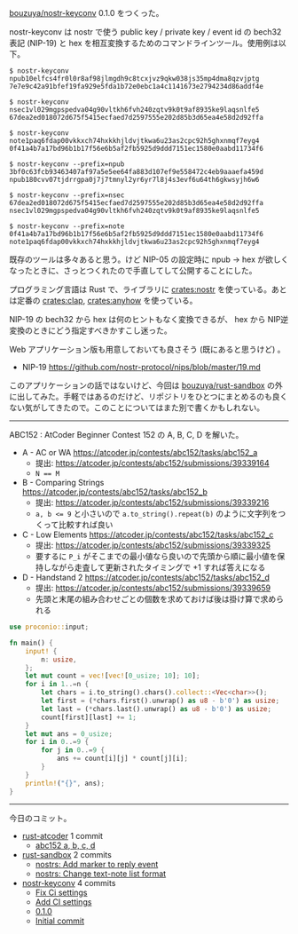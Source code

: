 [bouzuya/nostr-keyconv] 0.1.0 をつくった。

nostr-keyconv は nostr で使う public key / private key / event id の bech32 表記 (NIP-19) と hex を相互変換するためのコマンドラインツール。使用例は以下。

```console
$ nostr-keyconv npub10elfcs4fr0l0r8af98jlmgdh9c8tcxjvz9qkw038js35mp4dma8qzvjptg
7e7e9c42a91bfef19fa929e5fda1b72e0ebc1a4c1141673e2794234d86addf4e

$ nostr-keyconv nsec1vl029mgpspedva04g90vltkh6fvh240zqtv9k0t9af8935ke9laqsnlfe5
67dea2ed018072d675f5415ecfaed7d2597555e202d85b3d65ea4e58d2d92ffa

$ nostr-keyconv note1paq6fdap00vkkxch74hxkkhjldvjtkwa6u23as2cpc92h5ghxnmqf7eyg4
0f41a4b7a17bd96b1b17f56e6b5af2fb5925d9ddd7151ec1580e0aabd11734f6

$ nostr-keyconv --prefix=npub 3bf0c63fcb93463407af97a5e5ee64fa883d107ef9e558472c4eb9aaaefa459d
npub180cvv07tjdrrgpa0j7j7tmnyl2yr6yr7l8j4s3evf6u64th6gkwsyjh6w6

$ nostr-keyconv --prefix=nsec 67dea2ed018072d675f5415ecfaed7d2597555e202d85b3d65ea4e58d2d92ffa
nsec1vl029mgpspedva04g90vltkh6fvh240zqtv9k0t9af8935ke9laqsnlfe5

$ nostr-keyconv --prefix=note 0f41a4b7a17bd96b1b17f56e6b5af2fb5925d9ddd7151ec1580e0aabd11734f6
note1paq6fdap00vkkxch74hxkkhjldvjtkwa6u23as2cpc92h5ghxnmqf7eyg4
```

既存のツールは多々あると思う。けど NIP-05 の設定時に npub -> hex が欲しくなったときに、さっとつくれたので手直してして公開することにした。

プログラミング言語は Rust で、ライブラリに [crates:nostr] を使っている。あとは定番の [crates:clap], [crates:anyhow] を使っている。

NIP-19 の bech32 から hex は何のヒントもなく変換できるが、 hex から NIP逆変換のときにどう指定すべきかすこし迷った。

Web アプリケーション版も用意しておいても良さそう (既にあると思うけど) 。

- NIP-19 <https://github.com/nostr-protocol/nips/blob/master/19.md>

このアプリケーションの話ではないけど、今回は [bouzuya/rust-sandbox] の外に出してみた。手軽ではあるのだけど、リポジトリをひとつにまとめるのも良くない気がしてきたので。このことについてはまた別で書くかもしれない。

---

ABC152 : AtCoder Beginner Contest 152 の A, B, C, D を解いた。

- A - AC or WA
  <https://atcoder.jp/contests/abc152/tasks/abc152_a>
  - 提出: <https://atcoder.jp/contests/abc152/submissions/39339164>
  - `N == M`
- B - Comparing Strings
  <https://atcoder.jp/contests/abc152/tasks/abc152_b>
  - 提出: <https://atcoder.jp/contests/abc152/submissions/39339216>
  - `a, b <= 9` と小さいので `a.to_string().repeat(b)` のように文字列をつくって比較すれば良い
- C - Low Elements
  <https://atcoder.jp/contests/abc152/tasks/abc152_c>
  - 提出: <https://atcoder.jp/contests/abc152/submissions/39339325>
  - 要するに `P_i` がそこまでの最小値なら良いので先頭から順に最小値を保持しながら走査して更新されたタイミングで +1 すれば答えになる
- D - Handstand 2
  <https://atcoder.jp/contests/abc152/tasks/abc152_d>
  - 提出: <https://atcoder.jp/contests/abc152/submissions/39339659>
  - 先頭と末尾の組み合わせごとの個数を求めておけば後は掛け算で求められる

```rust
use proconio::input;

fn main() {
    input! {
        n: usize,
    };
    let mut count = vec![vec![0_usize; 10]; 10];
    for i in 1..=n {
        let chars = i.to_string().chars().collect::<Vec<char>>();
        let first = (*chars.first().unwrap() as u8 - b'0') as usize;
        let last = (*chars.last().unwrap() as u8 - b'0') as usize;
        count[first][last] += 1;
    }
    let mut ans = 0_usize;
    for i in 0..=9 {
        for j in 0..=9 {
            ans += count[i][j] * count[j][i];
        }
    }
    println!("{}", ans);
}
```

---

今日のコミット。

- [rust-atcoder](https://github.com/bouzuya/rust-atcoder) 1 commit
  - [abc152 a, b, c, d](https://github.com/bouzuya/rust-atcoder/commit/4607b1c99232aa1571a49d4a42ccf2cb8d082b9d)
- [rust-sandbox](https://github.com/bouzuya/rust-sandbox) 2 commits
  - [nostrs: Add marker to reply event](https://github.com/bouzuya/rust-sandbox/commit/22afafa88708956f91d00e30bff35a3d6389e312)
  - [nostrs: Change text-note list format](https://github.com/bouzuya/rust-sandbox/commit/515c1b2f918fdb0bff3ab52be87326982fee77e1)
- [nostr-keyconv](https://github.com/bouzuya/nostr-keyconv) 4 commits
  - [Fix Ci settings](https://github.com/bouzuya/nostr-keyconv/commit/873aeab578d3e4ed478f12d8b5418e2b40cc5b3f)
  - [Add CI settings](https://github.com/bouzuya/nostr-keyconv/commit/cdf26df06b8be5c139c8bd16283ae92fff2ea64e)
  - [0.1.0](https://github.com/bouzuya/nostr-keyconv/commit/5008a20517f6c35ba7bee0c5dc8aa0b4835493f2)
  - [Initial commit](https://github.com/bouzuya/nostr-keyconv/commit/9863b3a36400a0538773bf2f547991ee5a6fe054)

[bouzuya/nostr-keyconv]: https://github.com/bouzuya/nostr-keyconv
[bouzuya/rust-sandbox]: https://github.com/bouzuya/rust-sandbox
[crates:anyhow]: https://crates.io/crates/anyhow
[crates:clap]: https://crates.io/crates/clap
[crates:nostr]: https://crates.io/crates/nostr
